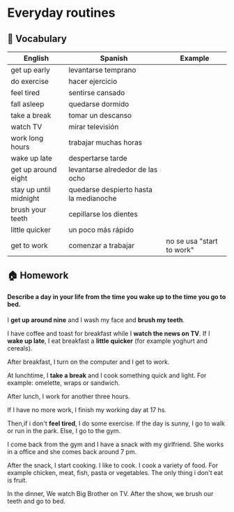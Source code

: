 # Everyday routines

## 📙 Vocabulary

| English      | Spanish | Example |
| ------ | ----------- | ----------- |
| get up early |  levantarse temprano | |
| do exercise |  hacer ejercicio | |
| feel tired |  sentirse cansado | |
| fall asleep |  quedarse dormido | |
| take a break |  tomar un descanso | |
| watch TV |  mirar televisión | |
| work long hours |  trabajar muchas horas | |
| wake up late |  despertarse tarde | |
| get up around eight |  levantarse alrededor de las ocho | |
| stay up until midnight |  quedarse despierto hasta la medianoche | |
| brush your teeth |  cepillarse los dientes | |
| little quicker |  un poco más rápido  | |
| get to work |  comenzar a trabajar | no se usa "start to work"|

## 🏠 Homework



####  Describe a day in your life from the time you wake up to the time you go to bed.




I **get up around nine** and I wash my face and **brush my teeth**.

I have coffee and toast for breakfast while I **watch the news on TV**. If I **wake up late**,  I eat breakfast a **little quicker**  (for example yoghurt and cereals).

After breakfast, I turn on the computer and I get to work.

At lunchtime, I **take a break** and I cook something quick and light. For example: omelette, wraps or sandwich.

After lunch, I work for another three hours.

If I have no more work, I finish my working day at 17 hs. 

Then,if i don't **feel tired**, I do some exercise. If the day is sunny, I go to walk or run in the park. Else, I go to the gym.

I come back from the gym and I have a snack with my girlfriend. She works in a office and she comes back around 7 pm.

After the snack, I start cooking. I like to cook. I cook a variety of food. For example chicken, meat, fish, pasta or vegetables. The only thing i don't eat is fruit.

In the dinner, We watch Big Brother on TV. After the show, we brush our teeth and go to bed.